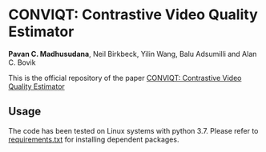 # CONVIQT: Contrastive Video Quality Estimator

**Pavan C. Madhusudana**, Neil Birkbeck, Yilin Wang, Balu Adsumilli and Alan C. Bovik

This is the official repository of the paper [CONVIQT: Contrastive Video Quality Estimator](https://arxiv.org/abs/2110.13266)

## Usage
The code has been tested on Linux systems with python 3.7. Please refer to [requirements.txt](requirements.txt) for installing dependent packages.
